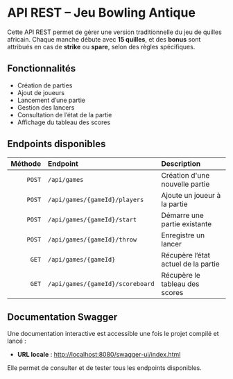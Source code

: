# API REST – Jeu Bowling Antique

Cette API REST permet de gérer une version traditionnelle du jeu de quilles africain. Chaque manche débute avec **15 quilles**, et des **bonus** sont attribués en cas de **strike** ou **spare**, selon des règles spécifiques.

## Fonctionnalités

- Création de parties
- Ajout de joueurs
- Lancement d’une partie
- Gestion des lancers
- Consultation de l’état de la partie
- Affichage du tableau des scores

## Endpoints disponibles

| Méthode | Endpoint                                   | Description                          |
|--------:|:-------------------------------------------|:-------------------------------------|
| `POST`  | `/api/games`                               | Création d'une nouvelle partie             |
| `POST`  | `/api/games/{gameId}/players`              | Ajoute un joueur à la partie         |
| `POST`  | `/api/games/{gameId}/start`                | Démarre une partie existante         |
| `POST`  | `/api/games/{gameId}/throw`                | Enregistre un lancer                 |
| `GET`   | `/api/games/{gameId}`                      | Récupère l’état actuel de la partie  |
| `GET`   | `/api/games/{gameId}/scoreboard`           | Récupère le tableau des scores       |

## Documentation Swagger

Une documentation interactive est accessible une fois le projet compilé et lancé :

- **URL locale** : [http://localhost:8080/swagger-ui/index.html](http://localhost:8080/swagger-ui/index.html)

Elle permet de consulter et de tester tous les endpoints disponibles.